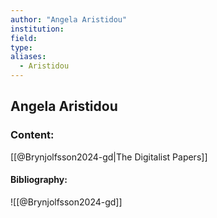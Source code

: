 ```yaml
---
author: "Angela Aristidou"
institution:
field:
type:
aliases:
  - Aristidou
---
```


## Angela Aristidou

### Content:
[[@Brynjolfsson2024-gd|The Digitalist Papers]]

#### Bibliography:

![[@Brynjolfsson2024-gd]]